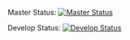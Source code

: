 Master Status: [![Master Status](https://secure.travis-ci.org/gquemener/github-notification-fetcher.png?branch=master)](https://travis-ci.org/gquemener/github-notification-fetcher)

Develop Status: [![Develop Status](https://secure.travis-ci.org/gquemener/github-notification-fetcher.png?branch=develop)](https://travis-ci.org/gquemener/github-notification-fetcher)
